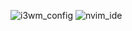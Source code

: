 ![i3wm_config](https://github.com/user-attachments/assets/ffdeea35-abb6-40b4-809c-052f4f71bdd0)
![nvim_ide](https://github.com/user-attachments/assets/dcc4bf3e-411a-46a4-ac32-d00d370cf19a)
